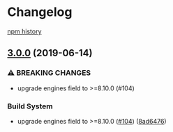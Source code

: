 # Changelog

[npm history][1]

[1]: https://www.npmjs.com/package/gaxios?activeTab=versions

## [3.0.0](https://www.github.com/googleapis/gaxios/compare/v2.0.1...v3.0.0) (2019-06-14)


### ⚠ BREAKING CHANGES

* upgrade engines field to >=8.10.0 (#104)

### Build System

* upgrade engines field to >=8.10.0 ([#104](https://www.github.com/googleapis/gaxios/issues/104)) ([8ad6476](https://www.github.com/googleapis/gaxios/commit/8ad6476))
